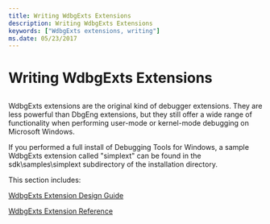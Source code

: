 ```yaml
---
title: Writing WdbgExts Extensions
description: Writing WdbgExts Extensions
keywords: ["WdbgExts extensions, writing"]
ms.date: 05/23/2017
---
```


# Writing WdbgExts Extensions


## <span id="ddk_writing_wdbgexts_extensions_dbwx"></span><span id="DDK_WRITING_WDBGEXTS_EXTENSIONS_DBWX"></span>


WdbgExts extensions are the original kind of debugger extensions. They are less powerful than DbgEng extensions, but they still offer a wide range of functionality when performing user-mode or kernel-mode debugging on Microsoft Windows.

If you performed a full install of Debugging Tools for Windows, a sample WdbgExts extension called "simplext" can be found in the sdk\\samples\\simplext subdirectory of the installation directory.

This section includes:

[WdbgExts Extension Design Guide](wdbgexts-extension-design-guide.md)

[WdbgExts Extension Reference](/windows-hardware/drivers/ddi/wdbgexts/)

 

